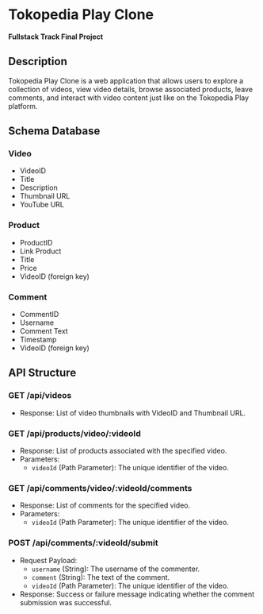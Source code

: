 # Tokopedia Play Clone

**Fullstack Track Final Project**

## Description

Tokopedia Play Clone is a web application that allows users to explore a collection of videos, view video details, browse associated products, leave comments, and interact with video content just like on the Tokopedia Play platform.

## Schema Database
### Video
- VideoID
- Title
- Description
- Thumbnail URL
- YouTube URL

### Product

- ProductID
- Link Product
- Title
- Price
- VideoID (foreign key)

### Comment

- CommentID
- Username
- Comment Text
- Timestamp
- VideoID (foreign key)

## API Structure

### GET /api/videos
- Response: List of video thumbnails with VideoID and Thumbnail URL.

### GET /api/products/video/:videoId
- Response: List of products associated with the specified video.
- Parameters:
  - `videoId` (Path Parameter): The unique identifier of the video.

### GET /api/comments/video/:videoId/comments
- Response: List of comments for the specified video.
- Parameters:
  - `videoId` (Path Parameter): The unique identifier of the video.

### POST /api/comments/:videoId/submit
- Request Payload:
  - `username` (String): The username of the commenter.
  - `comment` (String): The text of the comment.
  - `videoId` (Path Parameter): The unique identifier of the video.
- Response: Success or failure message indicating whether the comment submission was successful.